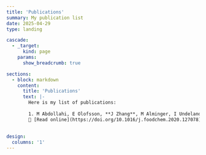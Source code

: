```yaml
---
title: 'Publications'
summary: My publication list
date: 2025-04-29
type: landing

cascade:
  - _target:
      kind: page
    params:
      show_breadcrumb: true

sections:
  - block: markdown
    content:
      title: 'Publications'
      text: |-
        Here is my list of publications:
      
        1. M Abdollahi, E Olofsson, **J Zhang**, M Alminger, I Undeland (2020). *Minimizing lipid oxidation during pH-shift processing of fish by-products by cross-processing with lingonberry press cake, shrimp shells or brown seaweed*. *Food Chemistry 327, 127078*.<br>
        🔗 [Read online](https://doi.org/10.1016/j.foodchem.2020.127078)
      
        
design:
  columns: '1'
---
```

